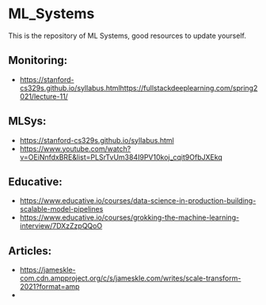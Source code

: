 # ML_Systems
This is the repository of ML Systems, good resources to update yourself.

## Monitoring:
- https://stanford-cs329s.github.io/syllabus.htmlhttps://fullstackdeeplearning.com/spring2021/lecture-11/

## MLSys:

- https://stanford-cs329s.github.io/syllabus.html
- https://www.youtube.com/watch?v=OEiNnfdxBRE&list=PLSrTvUm384I9PV10koj_cqit9OfbJXEkq

## Educative:

- https://www.educative.io/courses/data-science-in-production-building-scalable-model-pipelines
- https://www.educative.io/courses/grokking-the-machine-learning-interview/7DXzZzpQQoO

## Articles:

- https://jameskle-com.cdn.ampproject.org/c/s/jameskle.com/writes/scale-transform-2021?format=amp
- 
